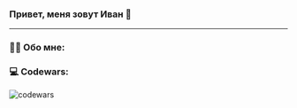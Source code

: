 ### Привет, меня зовут Иван 👋
---

### :man_technologist: Обо мне:

### 💻 Codewars:
![codewars](https://www.codewars.com/users/lisichkin1/badges/large)
<!--
**lisichkin1/lisichkin1** is a ✨ _special_ ✨ repository because its `README.md` (this file) appears on your GitHub profile.

Here are some ideas to get you started:

- 🔭 I’m currently working on ...
- 🌱 I’m currently learning ...
- 👯 I’m looking to collaborate on ...
- 🤔 I’m looking for help with ...
- 💬 Ask me about ...
- 📫 How to reach me: ...
- 😄 Pronouns: ...
- ⚡ Fun fact: ...
-->
